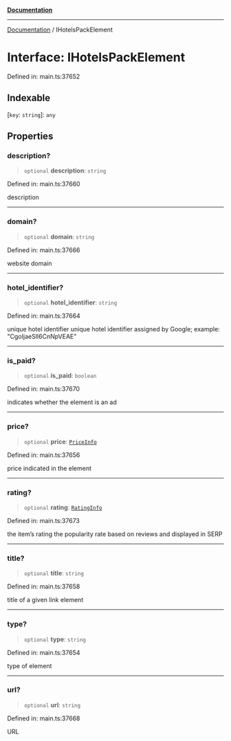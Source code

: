 [**Documentation**](../README.md)

***

[Documentation](../README.md) / IHotelsPackElement

# Interface: IHotelsPackElement

Defined in: main.ts:37652

## Indexable

\[`key`: `string`\]: `any`

## Properties

### description?

> `optional` **description**: `string`

Defined in: main.ts:37660

description

***

### domain?

> `optional` **domain**: `string`

Defined in: main.ts:37666

website domain

***

### hotel\_identifier?

> `optional` **hotel\_identifier**: `string`

Defined in: main.ts:37664

unique hotel identifier
unique hotel identifier assigned by Google;
example: "CgoIjaeSlI6CnNpVEAE"

***

### is\_paid?

> `optional` **is\_paid**: `boolean`

Defined in: main.ts:37670

indicates whether the element is an ad

***

### price?

> `optional` **price**: [`PriceInfo`](../classes/PriceInfo.md)

Defined in: main.ts:37656

price indicated in the element

***

### rating?

> `optional` **rating**: [`RatingInfo`](../classes/RatingInfo.md)

Defined in: main.ts:37673

the item’s rating 
the popularity rate based on reviews and displayed in SERP

***

### title?

> `optional` **title**: `string`

Defined in: main.ts:37658

title of a given link element

***

### type?

> `optional` **type**: `string`

Defined in: main.ts:37654

type of element

***

### url?

> `optional` **url**: `string`

Defined in: main.ts:37668

URL
